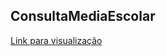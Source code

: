 ## ConsultaMediaEscolar

[Link para visualização](https://camaraoquedorme.github.io/ConsultaMediaEscolar/)
